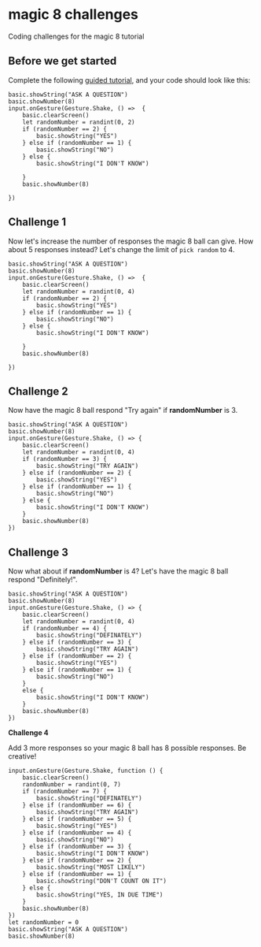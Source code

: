 # magic 8 challenges

Coding challenges for the magic 8 tutorial

## Before we get started

Complete the following [guided tutorial](/lessons/magic-8/activity), and your code should look like this:

```blocks
basic.showString("ASK A QUESTION")
basic.showNumber(8)
input.onGesture(Gesture.Shake, () =>  {
    basic.clearScreen()
    let randomNumber = randint(0, 2)
    if (randomNumber == 2) {
        basic.showString("YES")
    } else if (randomNumber == 1) {
        basic.showString("NO")
    } else {
        basic.showString("I DON'T KNOW")

    }
    basic.showNumber(8)

})
```


## Challenge 1

Now let's increase the number of responses the magic 8 ball can give. How about 5 responses instead? Let's change the limit of `pick random` to  4.

```blocks
basic.showString("ASK A QUESTION")
basic.showNumber(8)
input.onGesture(Gesture.Shake, () =>  {
    basic.clearScreen()
    let randomNumber = randint(0, 4)
    if (randomNumber == 2) {
        basic.showString("YES")
    } else if (randomNumber == 1) {
        basic.showString("NO")
    } else {
        basic.showString("I DON'T KNOW")

    }
    basic.showNumber(8)

})
```

## Challenge 2

Now have the magic 8 ball respond "Try again" if **randomNumber** is 3.


```blocks
basic.showString("ASK A QUESTION")
basic.showNumber(8)
input.onGesture(Gesture.Shake, () => {
    basic.clearScreen()
    let randomNumber = randint(0, 4)
    if (randomNumber == 3) {
        basic.showString("TRY AGAIN")
    } else if (randomNumber == 2) {
        basic.showString("YES")
    } else if (randomNumber == 1) {
        basic.showString("NO")
    } else {
        basic.showString("I DON'T KNOW")
    }
    basic.showNumber(8)
})
```

## Challenge 3

Now what about if **randomNumber** is 4? Let's have the magic 8 ball respond "Definitely!".

```blocks
basic.showString("ASK A QUESTION")
basic.showNumber(8)
input.onGesture(Gesture.Shake, () => {
    basic.clearScreen()
    let randomNumber = randint(0, 4)
    if (randomNumber == 4) {
        basic.showString("DEFINATELY")
    } else if (randomNumber == 3) {
        basic.showString("TRY AGAIN")
    } else if (randomNumber == 2) {
        basic.showString("YES")
    } else if (randomNumber == 1) {
        basic.showString("NO")
    }
    else {
        basic.showString("I DON'T KNOW")
    }
    basic.showNumber(8)
})
```

**Challenge 4**

Add 3 more responses so your magic 8 ball has 8 possible responses. Be creative!
```blocks
input.onGesture(Gesture.Shake, function () {
    basic.clearScreen()
    randomNumber = randint(0, 7)
    if (randomNumber == 7) {
        basic.showString("DEFINATELY")
    } else if (randomNumber == 6) {
        basic.showString("TRY AGAIN")
    } else if (randomNumber == 5) {
        basic.showString("YES")
    } else if (randomNumber == 4) {
        basic.showString("NO")
    } else if (randomNumber == 3) {
        basic.showString("I DON'T KNOW")
    } else if (randomNumber == 2) {
        basic.showString("MOST LIKELY")
    } else if (randomNumber == 1) {
        basic.showString("DON'T COUNT ON IT")
    } else {
        basic.showString("YES, IN DUE TIME")
    }
    basic.showNumber(8)
})
let randomNumber = 0
basic.showString("ASK A QUESTION")
basic.showNumber(8)

